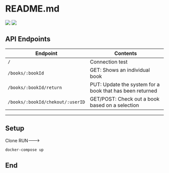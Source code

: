 # README.md


![](https://img.shields.io/github/forks/bigeffinbrain/book-checkout)
![](https://img.shields.io/github/issues/bigeffinbrain/book-checkout)


                    
## API Endpoints
                    
Endpoint  | Contents
------------- | -------------
`/`  |  Connection test
`/books/:bookId`  | GET: Shows an individual book
`/books/:bookId/return`  | PUT: Update the system for a book that has been returned
`/books/:bookId/chekout/:userID`  | GET/POST: Check out a book based on a selection




----
## Setup
Clone 
RUN--->
```bash
docker-compose up 
```


## End

